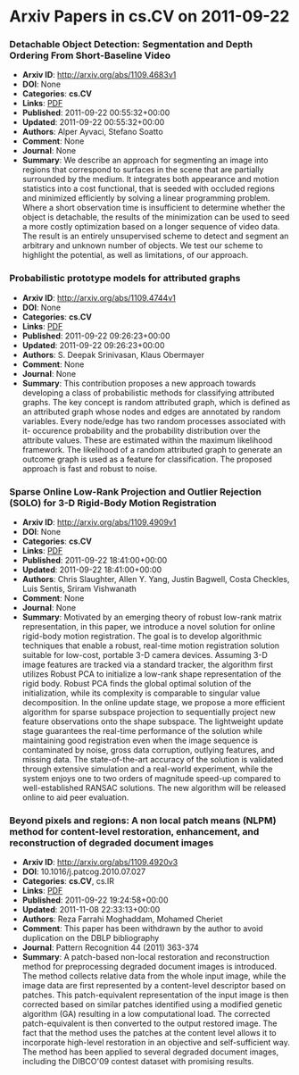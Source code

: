 # Arxiv Papers in cs.CV on 2011-09-22
### Detachable Object Detection: Segmentation and Depth Ordering From Short-Baseline Video
- **Arxiv ID**: http://arxiv.org/abs/1109.4683v1
- **DOI**: None
- **Categories**: **cs.CV**
- **Links**: [PDF](http://arxiv.org/pdf/1109.4683v1)
- **Published**: 2011-09-22 00:55:32+00:00
- **Updated**: 2011-09-22 00:55:32+00:00
- **Authors**: Alper Ayvaci, Stefano Soatto
- **Comment**: None
- **Journal**: None
- **Summary**: We describe an approach for segmenting an image into regions that correspond to surfaces in the scene that are partially surrounded by the medium. It integrates both appearance and motion statistics into a cost functional, that is seeded with occluded regions and minimized efficiently by solving a linear programming problem. Where a short observation time is insufficient to determine whether the object is detachable, the results of the minimization can be used to seed a more costly optimization based on a longer sequence of video data. The result is an entirely unsupervised scheme to detect and segment an arbitrary and unknown number of objects. We test our scheme to highlight the potential, as well as limitations, of our approach.



### Probabilistic prototype models for attributed graphs
- **Arxiv ID**: http://arxiv.org/abs/1109.4744v1
- **DOI**: None
- **Categories**: **cs.CV**
- **Links**: [PDF](http://arxiv.org/pdf/1109.4744v1)
- **Published**: 2011-09-22 09:26:23+00:00
- **Updated**: 2011-09-22 09:26:23+00:00
- **Authors**: S. Deepak Srinivasan, Klaus Obermayer
- **Comment**: None
- **Journal**: None
- **Summary**: This contribution proposes a new approach towards developing a class of probabilistic methods for classifying attributed graphs. The key concept is random attributed graph, which is defined as an attributed graph whose nodes and edges are annotated by random variables. Every node/edge has two random processes associated with it- occurence probability and the probability distribution over the attribute values. These are estimated within the maximum likelihood framework. The likelihood of a random attributed graph to generate an outcome graph is used as a feature for classification. The proposed approach is fast and robust to noise.



### Sparse Online Low-Rank Projection and Outlier Rejection (SOLO) for 3-D Rigid-Body Motion Registration
- **Arxiv ID**: http://arxiv.org/abs/1109.4909v1
- **DOI**: None
- **Categories**: **cs.CV**
- **Links**: [PDF](http://arxiv.org/pdf/1109.4909v1)
- **Published**: 2011-09-22 18:41:00+00:00
- **Updated**: 2011-09-22 18:41:00+00:00
- **Authors**: Chris Slaughter, Allen Y. Yang, Justin Bagwell, Costa Checkles, Luis Sentis, Sriram Vishwanath
- **Comment**: None
- **Journal**: None
- **Summary**: Motivated by an emerging theory of robust low-rank matrix representation, in this paper, we introduce a novel solution for online rigid-body motion registration. The goal is to develop algorithmic techniques that enable a robust, real-time motion registration solution suitable for low-cost, portable 3-D camera devices. Assuming 3-D image features are tracked via a standard tracker, the algorithm first utilizes Robust PCA to initialize a low-rank shape representation of the rigid body. Robust PCA finds the global optimal solution of the initialization, while its complexity is comparable to singular value decomposition. In the online update stage, we propose a more efficient algorithm for sparse subspace projection to sequentially project new feature observations onto the shape subspace. The lightweight update stage guarantees the real-time performance of the solution while maintaining good registration even when the image sequence is contaminated by noise, gross data corruption, outlying features, and missing data. The state-of-the-art accuracy of the solution is validated through extensive simulation and a real-world experiment, while the system enjoys one to two orders of magnitude speed-up compared to well-established RANSAC solutions. The new algorithm will be released online to aid peer evaluation.



### Beyond pixels and regions: A non local patch means (NLPM) method for content-level restoration, enhancement, and reconstruction of degraded document images
- **Arxiv ID**: http://arxiv.org/abs/1109.4920v3
- **DOI**: 10.1016/j.patcog.2010.07.027
- **Categories**: **cs.CV**, cs.IR
- **Links**: [PDF](http://arxiv.org/pdf/1109.4920v3)
- **Published**: 2011-09-22 19:24:58+00:00
- **Updated**: 2011-11-08 22:33:13+00:00
- **Authors**: Reza Farrahi Moghaddam, Mohamed Cheriet
- **Comment**: This paper has been withdrawn by the author to avoid duplication on
  the DBLP bibliography
- **Journal**: Pattern Recognition 44 (2011) 363-374
- **Summary**: A patch-based non-local restoration and reconstruction method for preprocessing degraded document images is introduced. The method collects relative data from the whole input image, while the image data are first represented by a content-level descriptor based on patches. This patch-equivalent representation of the input image is then corrected based on similar patches identified using a modified genetic algorithm (GA) resulting in a low computational load. The corrected patch-equivalent is then converted to the output restored image. The fact that the method uses the patches at the content level allows it to incorporate high-level restoration in an objective and self-sufficient way. The method has been applied to several degraded document images, including the DIBCO'09 contest dataset with promising results.



